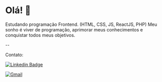 # Olá! 👋 
<!-- ## Fancy seeing you here! <img src="https://raw.githubusercontent.com/aemmadi/aemmadi/master/wave.gif" width="100px"> -->
Estudando programação Frontend. (HTML, CSS, JS, ReactJS, PHP) Meu sonho é viver de programação, aprimorar meus conhecimentos e conquistar todos meus objetivos.

--

Contato:

[![Linkedin Badge](https://img.shields.io/badge/LinkedIn-0077B5?style=for-the-badge&logo=linkedin&logoColor=white&link=https://www.linkedin.com/in/romariojdosantos)](https://www.linkedin.com/in/romariojdosantos)
<!-- [![Bahance](https://img.shields.io/badge/-Behance-1473e6?style=for-the-badge&logo=behance&logoColor=white&link=https://www.behance.net/romariojdosantos)](https://www.behance.net/romariojdosantos) -->
[![Gmail](https://img.shields.io/badge/Gmail-D14836?style=for-the-badge&logo=gmail&logoColor=white&link=mailto:romariojdosantos@gmail.com)](mailto:romariojdosantos@gmail.com)



